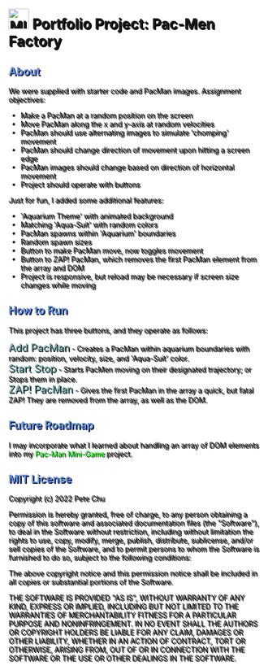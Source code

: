 <head>
    <link rel="stylesheet" href="./style.css">
    <style>
        html {
            background: transparent !important;
            text-shadow: 2px 2px black;
        }
        h2 {
            color: cornflowerblue;
        }
        .listNoBullets {
            list-style-type: none;
            margin-left: -1.5rem;
        }
        li>span {
            color: cadetblue;
            font-size: 1.25rem;
        }
        a:link,
        a:visited {
            color: lime;
            text-decoration: none;
        }
    </style>
</head>

# <img src='https://www.codebypete.com/pics/about/mitxPro_logoStacked.jpg' alt='MIT xPro logo' style='width:2.5rem;margin-bottom:-0.5rem;'> Portfolio Project: Pac-Men Factory

## About
We were supplied with starter code and PacMan images. Assignment objectives:
<ul>
    <li>Make a PacMan at a random position on the screen</li>
    <li>Move PacMan along the x and y-axis at random velocities</li>
    <li>PacMan should use alternating images to simulate 'chomping' movement</li>
    <li>PacMan should change direction of movement upon hitting a screen edge</li>
    <li>PacMan images should change based on direction of horizontal movement</li>
    <li>Project should operate with buttons</li>
</ul>

Just for fun, I added some additional features:
<ul>
    <li>'Aquarium Theme' with animated background</li>
    <li>Matching 'Aqua-Suit' with random colors</li>
    <li>PacMan spawns within 'Aquarium' boundaries</li>
    <li>Random spawn sizes</li>
    <li>Button to make PacMan move, now toggles movement</li>
    <li>Button to ZAP! PacMan, which removes the first PacMan element from the array and DOM</li>
    <li>Project is responsive, but reload may be necessary if screen size changes while moving</li>
</ul>

## How to Run
This project has three buttons, and they operate as follows: 
<ul>
    <li class='listNoBullets'><span>Add PacMan</span> - Creates a PacMan within aquarium boundaries with random: position, velocity, size, and 'Aqua-Suit' color.</li>
    <li class='listNoBullets'><span>Start Stop</span> - Starts PacMen moving on their designated trajectory; or Stops them in place.</li>
    <li class='listNoBullets'><span>ZAP! PacMan</span> - Gives the first PacMan in the array a quick, but fatal ZAP! They are removed from the array, as well as the DOM.</li>
</ul>

## Future Roadmap
I may incorporate what I learned about handling an array of DOM elements into my <a href='https://codetracklift.github.io/pacman' target='_blank'>Pac-Man Mini-Game</a> project.

## MIT License

Copyright (c) 2022 Pete Chu

Permission is hereby granted, free of charge, to any person obtaining a copy of this software and associated documentation files (the "Software"), to deal in the Software without restriction, including without limitation the rights to use, copy, modify, merge, publish, distribute, sublicense, and/or sell copies of the Software, and to permit persons to whom the Software is furnished to do so, subject to the following conditions:

The above copyright notice and this permission notice shall be included in all copies or substantial portions of the Software.

THE SOFTWARE IS PROVIDED "AS IS", WITHOUT WARRANTY OF ANY KIND, EXPRESS OR IMPLIED, INCLUDING BUT NOT LIMITED TO THE WARRANTIES OF MERCHANTABILITY FITNESS FOR A PARTICULAR PURPOSE AND NONINFRINGEMENT. IN NO EVENT SHALL THE AUTHORS OR COPYRIGHT HOLDERS BE LIABLE FOR ANY CLAIM, DAMAGES OR OTHER LIABILITY, WHETHER IN AN ACTION OF CONTRACT, TORT OR OTHERWISE, ARISING FROM, OUT OF OR IN CONNECTION WITH THE SOFTWARE OR THE USE OR OTHER DEALINGS IN THE SOFTWARE.
